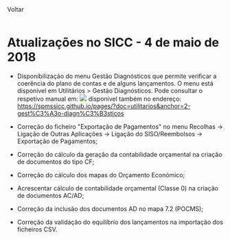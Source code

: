 <div style="width:100%; height:30px"><span onclick="loadMdDoc('atualizacoes', ['btnMenu'],'', null)" class="voltar">Voltar</span></div>

# Atualizações no SICC - 4 de maio de 2018

- Disponibilização do menu Gestão Diagnósticos que permite verificar a coerência do plano de contas e de alguns lançamentos. O menu está disponível em Utilitários > Gestão Diagnósticos.
Pode consultar o respetivo manual em:
![](https://spmssicc.github.io/pages/markdown/atual_sist_4_mai.assets/atual_sist_4_mai-a5d4fbc2.png)
disponível também no endereço: https://spmssicc.github.io/pages/?doc=utilitarios&anchor=2-gest%C3%A3o-diagn%C3%B3sticos

- Correção do ficheiro "Exportação de Pagamentos" no menu Recolhas -> Ligação de Outras Aplicações -> Ligação do SISO/Reembolsos -> Exportação de Pagamentos;
- Correção do cálculo da geração da contabilidade orçamental na criação de documentos do tipo CF;
- Correção do cálculo dos mapas do Orçamento Económico;
- Acrescentar cálculo de contabilidade orçamental (Classe 0) na criação de documentos AC/AD;
- Correção da inclusão dos documentos AD no mapa 7.2 (POCMS);
- Correção da validação do equilibrio dos lançamentos na importação dos ficheiros CSV.
